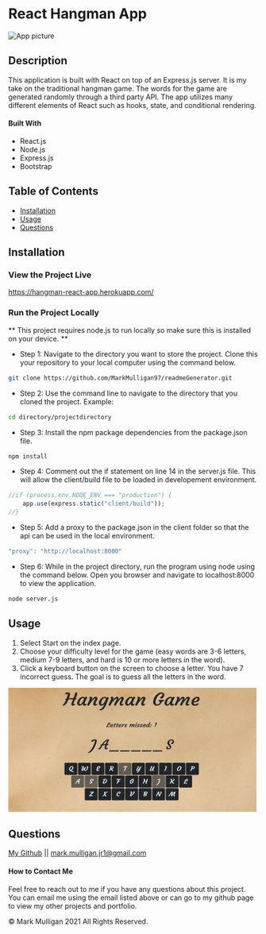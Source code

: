 # React Hangman App

<img src="./images/homepage.png" alt="App picture" width="500px" height="250px">

## Description 
This application is built with React on top of an Express.js server.  It is my take on the traditional hangman game. The words for the game are generated randomly through a third party API. The app utilizes many different elements of React such as hooks, state, and conditional rendering.        

#### Built With
* React.js
* Node.js
* Express.js
* Bootstrap 

## Table of Contents
  
* [Installation](#installation)
* [Usage](#usage)
* [Questions](#questions)
  
  
## Installation
### View the Project Live
https://hangman-react-app.herokuapp.com/

### Run the Project Locally
** This project requires node.js to run locally so make sure this is installed on your device.  **

* Step 1: Navigate to the directory you want to store the project. Clone this your repository to your local computer using the command below. 
```bash
git clone https://github.com/MarkMulligan97/readmeGenerator.git
```

* Step 2: Use the command line to navigate to the directory that you cloned the project.
Example:
```bash
cd directory/projectdirectory
```

* Step 3: Install the npm package dependencies from the package.json file.
```bash
npm install
```

* Step 4: Comment out the if statement on line 14 in the server.js file.  This will allow the client/build file to be loaded in developement environment.  
```javascript
//if (process.env.NODE_ENV === "production") {
    app.use(express.static("client/build"));
//}
```

* Step 5: Add a proxy to the package.json in the client folder so that the api can be used in the local environment.   
```javascript
"proxy": "http://localhost:8000"
```

* Step 6: While in the project directory, run the program using node using the command below. Open you browser and navigate to localhost:8000 to view the application.
```bash
node server.js
```  

## Usage 

1.  Select Start on the index page.
2.  Choose your difficulty level for the game (easy words are 3-6 letters, medium 7-9 letters, and hard is 10 or more letters in the word).
3.  Click a keyboard button on the screen to choose a letter.  You have 7 incorrect guess.  The goal is to guess all the letters in the word.  

<img src="./images/exampleGame.png" alt="App picture" width="500px" height="250px">

## Questions
[My Github](https://github.com/MarkMulligan97) || mark.mulligan.jr1@gmail.com

#### How to Contact Me
Feel free to reach out to me if you have any questions about this project.  You can email me using the email listed above or can go to my github page to view my other projects and portfolio.

© Mark Mulligan 2021 All Rights Reserved.